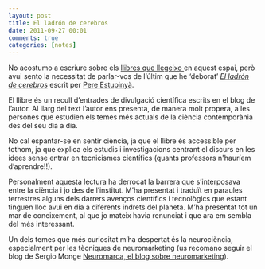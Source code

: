 ```yaml
---
layout: post
title: El ladrón de cerebros
date: 2011-09-27 00:01
comments: true
categories: [notes]
---
```

No acostumo a escriure sobre els <a href="http://sergixaudiera.com/library/" target="_blank">llibres que llegeixo </a>en aquest espai, però avui sento la necessitat de parlar-vos de l’últim que he ‘deborat’ <em><a href="http://www.elladrondecerebros.com/" target="_blank">El ladrón de cerebros</a></em> escrit per <a href="https://twitter.com/#%21/Perestupinya" target="_blank">Pere Estupinyà</a>.

El llibre és un recull d’entrades de divulgació científica escrits en el blog de l’autor. Al llarg del text l’autor ens presenta, de manera molt propera, a les persones que estudien els temes més actuals de la ciència contemporània des del seu dia a dia.

No cal espantar-se en sentir ciència, ja que el llibre és accessible per tothom, ja que explica els estudis i investigacions centrant el discurs en les idees sense entrar en tecnicismes científics (quants professors n'hauríem d’aprendre!!).

Personalment aquesta lectura ha derrocat la barrera que s’interposava entre la ciència i jo des de l’institut. M’ha presentat i traduït en paraules terrestres alguns dels darrers avenços científics i tecnològics que estant tinguen lloc avui en dia a diferents indrets del planeta. M’ha presentat tot un mar de coneixement, al que jo mateix havia renunciat i que ara em sembla del més interessant.

Un dels temes que més curiositat m’ha despertat és la neurociència, especialment per les tècniques de neuromarketing (us recomano seguir el blog de Sergio Monge <a href="http://neuromarca.com/" target="_blank">Neuromarca, el blog sobre neuromarketing</a>).
